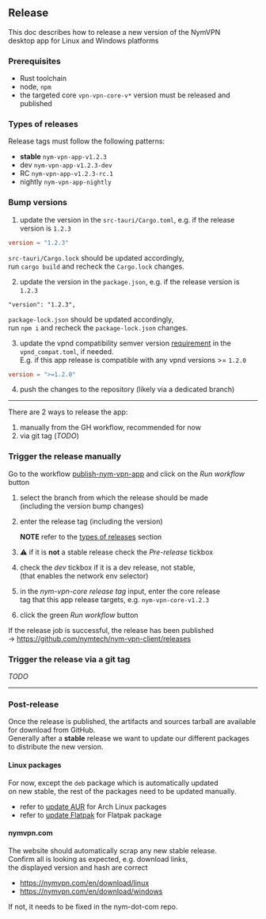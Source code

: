 ## Release

This doc describes how to release a new version of the NymVPN \
desktop app for Linux and Windows platforms

### Prerequisites

- Rust toolchain
- node, `npm`
- the targeted core `vpn-vpn-core-v*` version must be released
  and published

### Types of releases

Release tags must follow the following patterns:

- **stable** `nym-vpn-app-v1.2.3`
- dev `nym-vpn-app-v1.2.3-dev`
- RC `nym-vpn-app-v1.2.3-rc.1`
- nightly `nym-vpn-app-nightly`

### Bump versions

1. update the version in the `src-tauri/Cargo.toml`, e.g. if the
   release version is `1.2.3`

```toml
version = "1.2.3"
```

`src-tauri/Cargo.lock` should be updated accordingly, \
run `cargo build` and recheck the `Cargo.lock` changes.

2. update the version in the `package.json`, e.g. if the
   release version is `1.2.3`

```
"version": "1.2.3",
```

`package-lock.json` should be updated accordingly, \
run `npm i` and recheck the `package-lock.json` changes.

3. update the vpnd compatibility semver version
   [requirement](https://docs.rs/semver/1.0.23/semver/struct.VersionReq.html)
   in the `vpnd_compat.toml`, if needed. \
   E.g. if this app release is compatible with any vpnd versions >= `1.2.0`

```toml
version = ">=1.2.0"
```

4. push the changes to the repository (likely via a dedicated
   branch)

---

There are 2 ways to release the app:

1. manually from the GH workflow, recommended for now
2. via git tag (_TODO_)

### Trigger the release manually

Go to the workflow
[publish-nym-vpn-app](https://github.com/nymtech/nym-vpn-client/actions/workflows/publish-nym-vpn-app.yml)
and click on the _Run workflow_ button

1. select the branch from which the release should be made \
   (including the version bump changes)

2. enter the release tag (including the version)

   **NOTE** refer to the [types of releases](#types-of-releases) section

3. :warning: if it is **not** a stable release check the _Pre-release_ tickbox

4. check the _dev_ tickbox if it is a dev release, not stable, \
   (that enables the network env selector)

5. in the _nym-vpn-core release tag_ input, enter the core release \
   tag that this app release targets, e.g. `nym-vpn-core-v1.2.3`

6. click the green _Run workflow_ button

If the release job is successful, the release has been published \
-> https://github.com/nymtech/nym-vpn-client/releases

### Trigger the release via a git tag

_TODO_

---

### Post-release

Once the release is published, the artifacts and sources tarball are available \
for download from GitHub. \
Generally after a **stable** release we want to update our different packages \
to distribute the new version.

#### Linux packages

For now, except the `deb` package which is automatically updated \
on new stable, the rest of the packages need to be updated manually.

- refer to [update AUR](update_aur.md) for Arch Linux packages
- refer to [update Flatpak](update_flatpak.md) for Flatpak package

#### nymvpn.com

The website should automatically scrap any new stable release. \
Confirm all is looking as expected, e.g. download links, \
the displayed version and hash are correct

- https://nymvpn.com/en/download/linux
- https://nymvpn.com/en/download/windows

If not, it needs to be fixed in the nym-dot-com repo.
